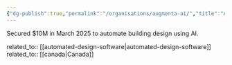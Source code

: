 ```yaml
---
{"dg-publish":true,"permalink":"/organisations/augmenta-ai/","title":"Augmenta.ai"}
---
```



Secured $10M in March 2025 to automate building design using AI.

related_to:: [[automated-design-software\|automated-design-software]]
related_to:: [[canada\|Canada]]
